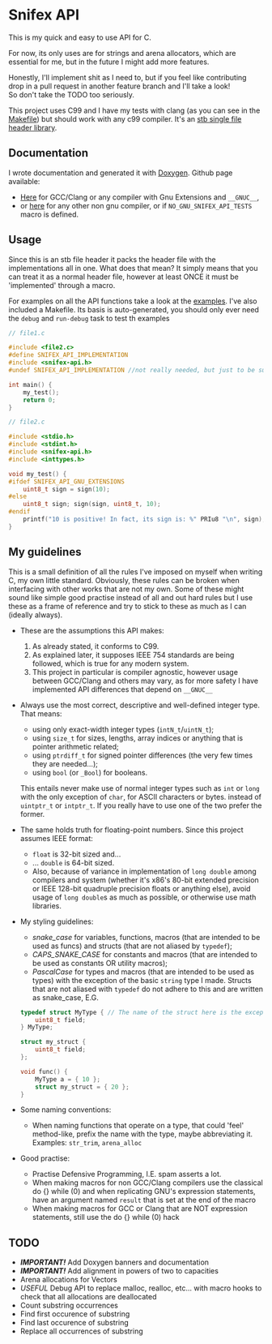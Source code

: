 # Snifex API

This is my quick and easy to use API for C.

For now, its only uses are for strings and arena allocators, which are essential for me, but in the future I might add more features.

Honestly, I'll implement shit as I need to, but if you feel like contributing drop in a pull request in another feature branch and I'll take a look!\
So don't take the TODO too seriously.

This project uses C99 and I have my tests with clang (as you can see in the [Makefile](./Makefile)) but should work with any c99 compiler.
It's an [stb single file header library](https://github.com/nothings/stb).

## Documentation
I wrote documentation and generated it with [Doxygen](https://www.doxygen.nl).
Github page available:
  - [Here](https://snifexx.github.io/snifex-api/) for GCC/Clang or any compiler with Gnu Extensions and `__GNUC__`,
  - or [here](https://snifexx.github.io/snifex-api/nongnu) for any other non gnu compiler, or if `NO_GNU_SNIFEX_API_TESTS` macro is defined.

## Usage
Since this is an stb file header it packs the header file with the implementations all in one. What does that mean?
It simply means that you can treat it as a normal header file, however at least ONCE it must be 'implemented' through a macro.

For examples on all the API functions take a look at the [examples](./src/all_examples.c).
I've also included a Makefile. Its basis is auto-generated, you should only ever need the `debug` and `run-debug` task to test
th examples
```c
// file1.c

#include <file2.c>
#define SNIFEX_API_IMPLEMENTATION
#include <snifex-api.h>
#undef SNIFEX_API_IMPLEMENTATION //not really needed, but just to be sure

int main() {
    my_test();
    return 0;
}

// file2.c

#include <stdio.h>
#include <stdint.h>
#include <snifex-api.h>
#include <inttypes.h>

void my_test() {
#ifdef SNIFEX_API_GNU_EXTENSIONS 
    uint8_t sign = sign(10);
#else
    uint8_t sign; sign(sign, uint8_t, 10);
#endif
    printf("10 is positive! In fact, its sign is: %" PRIu8 "\n", sign);
}
```

## My guidelines
This is a small definition of all the rules I've imposed on myself when writing C, my own little standard.
Obviously, these rules can be broken when interfacing with other works that are not my own.
Some of these might sound like simple good practise instead of all and out hard rules but I use these as a frame of reference and try
to stick to these as much as I can (ideally always).

- These are the assumptions this API makes:
    1. As already stated, it conforms to C99.
    2. As explained later, it supposes IEEE 754 standards are being followed, which is true for any modern system.
    3. This project in particular is compiler agnostic, however usage between GCC/Clang and others may vary, as for more safety
    I have implemented API differences that depend on `__GNUC__`

- Always use the most correct, descriptive and well-defined integer type. That means:
    - using only exact-width integer types (`intN_t`/`uintN_t`);
    - using `size_t` for sizes, lengths, array indices or anything that is pointer arithmetic related;
    - using `ptrdiff_t` for signed pointer differences (the very few times they are needed...);
    - using `bool` (or `_Bool`) for booleans.

    This entails never make use of normal integer types such as `int` or `long` with the only exception of `char`,
    for ASCII characters or bytes.
    instead of `uintptr_t` or `intptr_t`. If you really have to use one of the two prefer the former.

- The same holds truth for floating-point numbers. Since this project assumes IEEE format:
    - `float` is 32-bit sized and...
    - ... `double` is 64-bit sized.
    - Also, because of variance in implementation of `long double` among compilers and system (whether it's x86's
    80-bit extended precision or IEEE 128-bit quadruple precision floats or anything else), avoid usage of `long double`s
    as much as possible, or otherwise use math libraries.

- My styling guidelines:
    - *snake_case* for variables, functions, macros (that are intended to be used as funcs) and structs (that are not aliased by `typedef`);
    - *CAPS_SNAKE_CASE* for constants and macros (that are intended to be used as constants OR utility macros);
    - *PascalCase* for types and macros (that are intended to be used as types) with the exception of the basic `string` type I made.
    Structs that are not aliased with `typedef` do not adhere to this and are written as snake_case, E.G. 
    ```c
    typedef struct MyType { // The name of the struct here is the exception, since I'm aliasing anyways
        uint8_t field;
    } MyType;

    struct my_struct {
        uint8_t field;
    };

    void func() {
        MyType a = { 10 };
        struct my_struct = { 20 };
    }
    ```


- Some naming conventions:
    - When naming functions that operate on a type, that could 'feel' method-like, prefix the name with the type,
    maybe abbreviating it. Examples: `str_trim`, `arena_alloc`

- Good practise:
    - Practise Defensive Programming, I.E. spam asserts a lot.
    - When making macros for non GCC/Clang compilers use the classical do {} while (0) and when replicating GNU's expression statements,
    have an argument named `result` that is set at the end of the macro
    - When making macros for GCC or Clang that are NOT expression statements, still use the do {} while (0) hack

## TODO

- ***IMPORTANT!*** Add Doxygen banners and documentation
- ***IMPORTANT!*** Add alignment in powers of two to capacities
- Arena allocations for Vectors
- *USEFUL* Debug API to replace malloc, realloc, etc... with macro hooks to check that all allocations are deallocated
- Count substring occurrences
- Find first occurence of substring
- Find last occurence of substring
- Replace all occurrences of substring




